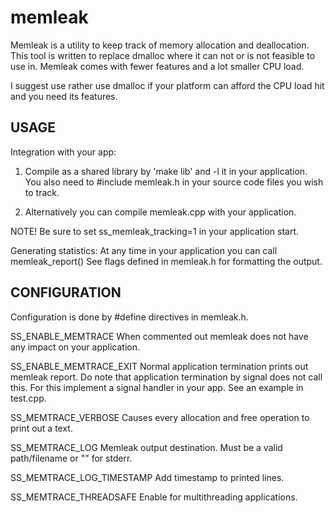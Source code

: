 memleak
=======

Memleak is a utility to keep track of memory allocation and deallocation. This tool
is written to replace dmalloc where it can not or is not feasible to use in.
Memleak comes with fewer features and a lot smaller CPU load.

I suggest use rather use dmalloc if your platform can afford the CPU load hit and
you need its features.


USAGE
-----
Integration with your app:
1) Compile as a shared library by 'make lib' and -l it in your application. You
  also need to #include memleak.h in your source code files you wish to track.

2) Alternatively you can compile memleak.cpp with your application.

NOTE! Be sure to set ss_memleak_tracking=1 in your application start.

Generating statistics:
At any time in your application you can call memleak_report()
See flags defined in memleak.h for formatting the output.


CONFIGURATION
-------------
Configuration is done by #define directives in memleak.h.

SS_ENABLE_MEMTRACE
  When commented out memleak does not have any impact on your application.

SS_ENABLE_MEMTRACE_EXIT
  Normal application termination prints out memleak report.
  Do note that application termination by signal does not call this. For this
  implement a signal handler in your app. See an example in test.cpp.

SS_MEMTRACE_VERBOSE
  Causes every allocation and free operation to print out a text.

SS_MEMTRACE_LOG
  Memleak output destination. Must be a valid path/filename or "" for stderr.

SS_MEMTRACE_LOG_TIMESTAMP
  Add timestamp to printed lines.

SS_MEMTRACE_THREADSAFE
  Enable for multithreading applications.


